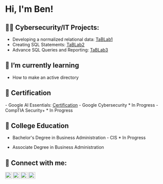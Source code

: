 <h1>Hi, I'm Ben! </h1>

<h2>👨‍💻 Cybersecurity/IT Projects:</h2>

- Developing a normalized relational data: [TaBLab1](https://livecsupomona-my.sharepoint.com/:w:/g/personal/bta_cpp_edu/EUPWXLpHdRVKoj9y-BmtAC0BYABOMrvaNq74OA8ppx_Vyw?e=TPBK8j)
- Creating SQL Statements: [TaBLab2](https://livecsupomona-my.sharepoint.com/:w:/g/personal/bta_cpp_edu/ESyB0KP_MeVLvr1F_md1A3UBlDvGdukGBA2-DszTM-M4yA?e=wg0mcS)
- Advance SQL Queries and Reporting: [TaBLab3](https://livecsupomona-my.sharepoint.com/:w:/g/personal/bta_cpp_edu/EXD5K8uAuRdIr6F9mm1Q9WEBTfMEn3iDzt0ys19LZgc0DQ?e=b8ufCL)

<h2>🌱 I’m currently learning</h2>

- How to make an active directory
<h2>📄 Certification</h2>
- Google AI Essentials: <a href="https://coursera.org/share/1387398746bf8e8d7c9b4ada0f8fd9f0">Certification</a>
- Google Cybersecurity * In Progress
- CompTIA Security+ * In Progress

<h2>🏫 College Education</h2>

- Bachelor's Degree in Business Administration - CIS * In Progress

- Associate Degree in Business Administration

<h2> 🤳 Connect with me:</h2>

[<img align="left" alt="benta6696 | YouTube" width="22px" src="https://cdn.jsdelivr.net/npm/simple-icons@v3/icons/youtube.svg" />][youtube]
[<img align="left" alt="Jxbt21x | Twitter" width="22px" src="https://cdn.jsdelivr.net/npm/simple-icons@v3/icons/twitter.svg" />][twitter]
[<img align="left" alt="TaBen | LinkedIn" width="22px" src="https://cdn.jsdelivr.net/npm/simple-icons@v3/icons/linkedin.svg" />][linkedin]
[<img align="left" alt="bt.twenty.one | Instagram" width="22px" src="https://cdn.jsdelivr.net/npm/simple-icons@v3/icons/instagram.svg" />][instagram]

[twitter]: https://x.com/xbt21x?s=21
[youtube]: https://youtube.com/@benta6696?si=rwZtcFnlDLuodOR-
[instagram]: https://instagram.com/bt.twenty.one?igshid=dG1hZWIyZW9ueWJ5&utm_source=qr
[linkedin]: https://linkedin.com/in/TaBen

<!--
**joshmadakor1/joshmadakor1** is a ✨ _special_ ✨ repository because its `README.md` (this file) appears on your GitHub profile.

Here are some ideas to get you started:

- 🔭 I’m currently working on ...
- 🌱 I’m currently learning ...
- 👯 I’m looking to collaborate on ...
- 🤔 I’m looking for help with ...
- 💬 Ask me about ...
- 📫 How to reach me: ...
- 😄 Pronouns: ...
- ⚡ Fun fact: ...
-->
